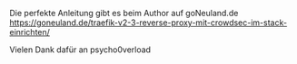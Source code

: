Die perfekte Anleitung gibt es beim Author auf goNeuland.de
https://goneuland.de/traefik-v2-3-reverse-proxy-mit-crowdsec-im-stack-einrichten/

Vielen Dank dafür an psycho0verload
